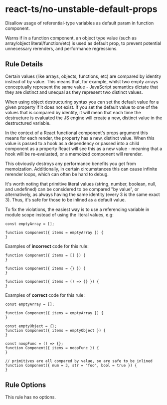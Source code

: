 # react-ts/no-unstable-default-props

Disallow usage of referential-type variables as default param in function component.

Warns if in a function component, an object type value (such as array/object literal/function/etc) is used as default prop, to prevent potential unnecessary rerenders, and performance regressions.

## Rule Details

Certain values (like arrays, objects, functions, etc) are compared by identity instead of by value. This means that, for example, whilst two empty arrays conceptually represent the same value - JavaScript semantics dictate that they are distinct and unequal as they represent two distinct values.

When using object destructuring syntax you can set the default value for a given property if it does not exist. If you set the default value to one of the values that is compared by identity, it will mean that each time the destructure is evaluated the JS engine will create a new, distinct value in the destructured variable.

In the context of a React functional component's props argument this means for each render, the property has a new, distinct value. When this value is passed to a hook as a dependency or passed into a child component as a property React will see this as a new value - meaning that a hook will be re-evaluated, or a memoized component will rerender.

This obviously destroys any performance benefits you get from memoization. Additionally, in certain circumstances this can cause infinite rerender loops, which can often be hard to debug.

It's worth noting that primitive literal values (string, number, boolean, null, and undefined) can be considered to be compared "by value", or alternatively, as always having the same identity (every 3 is the same exact 3). Thus, it's safe for those to be inlined as a default value.

To fix the violations, the easiest way is to use a referencing variable in module scope instead of using the literal values, e.g:

```tsx
const emptyArray = [];

function Component({ items = emptyArray }) {
}
```

Examples of **incorrect** code for this rule:

```tsx
function Component({ items = [] }) {
}
```

```tsx
function Component({ items = {} }) {
}
```

```tsx
function Component({ items = () => {} }) {
}
```

Examples of **correct** code for this rule:

```tsx
const emptyArray = [];

function Component({ items = emptyArray }) {
}
```

```tsx
const emptyObject = {};
function Component({ items = emptyObject }) {
}
```

```tsx
const noopFunc = () => {};
function Component({ items = noopFunc }) {
}
```

```tsx
// primitives are all compared by value, so are safe to be inlined
function Component({ num = 3, str = "foo", bool = true }) {
}
```

## Rule Options

This rule has no options.
